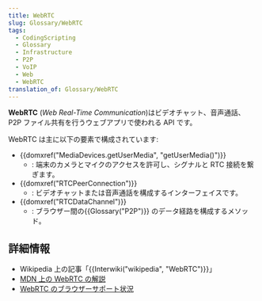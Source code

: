 ```yaml
---
title: WebRTC
slug: Glossary/WebRTC
tags:
  - CodingScripting
  - Glossary
  - Infrastructure
  - P2P
  - VoIP
  - Web
  - WebRTC
translation_of: Glossary/WebRTC
---
```

**WebRTC** (_Web Real-Time Communication_)はビデオチャット、音声通話、P2P ファイル共有を行うウェブアプリで使われる API です。

WebRTC は主に以下の要素で構成されています:

- {{domxref("MediaDevices.getUserMedia", "getUserMedia()")}}
  - : 端末のカメラとマイクのアクセスを許可し、シグナルと RTC 接続を繋ぎます。
- {{domxref("RTCPeerConnection")}}
  - : ビデオチャットまたは音声通話を構成するインターフェイスです。
- {{domxref("RTCDataChannel")}}
  - : ブラウザー間の{{Glossary("P2P")}} のデータ経路を構成するメソッド。

## 詳細情報

- Wikipedia 上の記事「{{Interwiki("wikipedia", "WebRTC")}}」
- [MDN 上の WebRTC の解説](/ja/docs/Web/API/WebRTC_API)
- [WebRTC のブラウザーサポート状況](http://caniuse.com/#feat=rtcpeerconnection)
